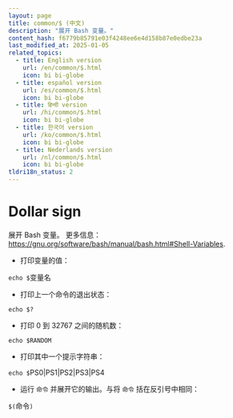 ```yaml
---
layout: page
title: common/$ (中文)
description: "展开 Bash 变量。"
content_hash: f6779b85791e03f4248ee6e4d158b87e0edbe23a
last_modified_at: 2025-01-05
related_topics:
  - title: English version
    url: /en/common/$.html
    icon: bi bi-globe
  - title: español version
    url: /es/common/$.html
    icon: bi bi-globe
  - title: हिन्दी version
    url: /hi/common/$.html
    icon: bi bi-globe
  - title: 한국어 version
    url: /ko/common/$.html
    icon: bi bi-globe
  - title: Nederlands version
    url: /nl/common/$.html
    icon: bi bi-globe
tldri18n_status: 2
---
```

# Dollar sign

展开 Bash 变量。
更多信息：<https://gnu.org/software/bash/manual/bash.html#Shell-Variables>.

- 打印变量的值：

`echo $`<span class="tldr-var badge badge-pill bg-dark-lm bg-white-dm text-white-lm text-dark-dm font-weight-bold">变量名</span>

- 打印上一个命令的退出状态：

`echo $?`

- 打印 0 到 32767 之间的随机数：

`echo $RANDOM`

- 打印其中一个提示字符串：

`echo $`<span class="tldr-var badge badge-pill bg-dark-lm bg-white-dm text-white-lm text-dark-dm font-weight-bold">PS0|PS1|PS2|PS3|PS4</span>

- 运行 `命令` 并展开它的输出。与将 `命令` 括在反引号中相同：

`$(`<span class="tldr-var badge badge-pill bg-dark-lm bg-white-dm text-white-lm text-dark-dm font-weight-bold">命令</span>`)`
